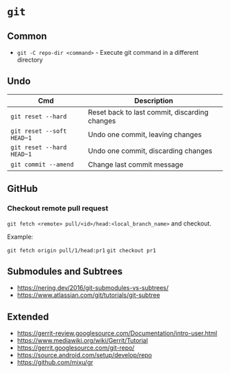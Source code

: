 # `git`

## Common

- `git -C repo-dir <command>` - Execute git command in a different directory 

## Undo

Cmd | Description
-- | --
`git reset --hard` | Reset back to last commit, discarding changes
`git reset --soft HEAD~1` | Undo one commit, leaving changes
`git reset --hard HEAD~1` | Undo one commit, discarding changes
`git commit --amend` | Change last commit message

## GitHub

### Checkout remote pull request

`git fetch <remote> pull/<id>/head:<local_branch_name>` and checkout.

Example:

`git fetch origin pull/1/head:pr1`
`git checkout pr1`

## Submodules and Subtrees

- https://nering.dev/2016/git-submodules-vs-subtrees/
- https://www.atlassian.com/git/tutorials/git-subtree

## Extended

- https://gerrit-review.googlesource.com/Documentation/intro-user.html
- https://www.mediawiki.org/wiki/Gerrit/Tutorial
- https://gerrit.googlesource.com/git-repo/
- https://source.android.com/setup/develop/repo
- https://github.com/mixu/gr
